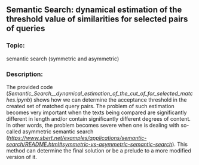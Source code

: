 ## Semantic Search: dynamical estimation of the threshold value of similarities for selected pairs of queries 
### Topic:
semantic search (symmetric and asymmetric)

### Description:
The provided code (_Semantic_Search__dynamical_estimation_of_the_cut_of_for_selected_matches.ipynb_) shows how we can determine the acceptance threshold in the created set of matched query pairs. The problem of such estimation becomes very important when the texts being compared are significantly different in length and/or contain significantly different degrees of content. In other words, the problem becomes severe when one is dealing with so-called asymmetric semantic search 
(_https://www.sbert.net/examples/applications/semantic-search/README.html#symmetric-vs-asymmetric-semantic-search_).
 This method can determine the final solution or be a prelude to a more modified version of it. 

